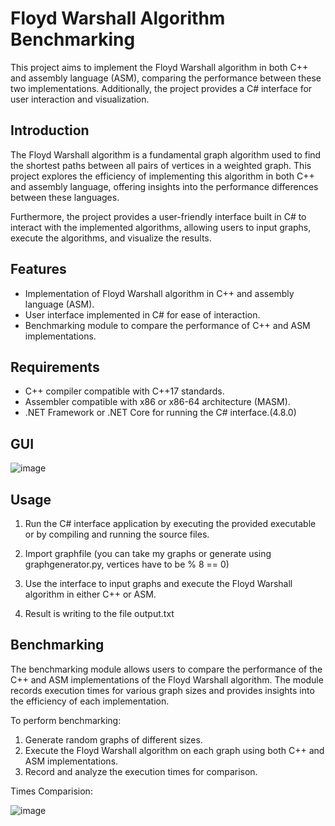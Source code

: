 # Floyd Warshall Algorithm Benchmarking

This project aims to implement the Floyd Warshall algorithm in both C++ and assembly language (ASM), comparing the performance between these two implementations. Additionally, the project provides a C# interface for user interaction and visualization.

## Introduction

The Floyd Warshall algorithm is a fundamental graph algorithm used to find the shortest paths between all pairs of vertices in a weighted graph. This project explores the efficiency of implementing this algorithm in both C++ and assembly language, offering insights into the performance differences between these languages.

Furthermore, the project provides a user-friendly interface built in C# to interact with the implemented algorithms, allowing users to input graphs, execute the algorithms, and visualize the results.

## Features

- Implementation of Floyd Warshall algorithm in C++ and assembly language (ASM).
- User interface implemented in C# for ease of interaction.
- Benchmarking module to compare the performance of C++ and ASM implementations.

## Requirements

- C++ compiler compatible with C++17 standards.
- Assembler compatible with x86 or x86-64 architecture (MASM).
- .NET Framework or .NET Core for running the C# interface.(4.8.0)
## GUI

![image](https://github.com/Miczigun/Floyd-Warshall-algorithm/assets/92275832/b2b7f2b3-1f82-4c8e-bf97-34a0af0a9097)

## Usage

1. Run the C# interface application by executing the provided executable or by compiling and running the source files.

2. Import graphfile (you can take my graphs or generate using graphgenerator.py, vertices have to be % 8 == 0)
   
3. Use the interface to input graphs and execute the Floyd Warshall algorithm in either C++ or ASM.

4. Result is writing to the file output.txt

## Benchmarking

The benchmarking module allows users to compare the performance of the C++ and ASM implementations of the Floyd Warshall algorithm. The module records execution times for various graph sizes and provides insights into the efficiency of each implementation.

To perform benchmarking:

1. Generate random graphs of different sizes.
2. Execute the Floyd Warshall algorithm on each graph using both C++ and ASM implementations.
3. Record and analyze the execution times for comparison.

Times Comparision:

![image](https://github.com/Miczigun/Floyd-Warshall-algorithm/assets/92275832/d1013a92-f44f-4f20-868f-6e715b91b4ad)


